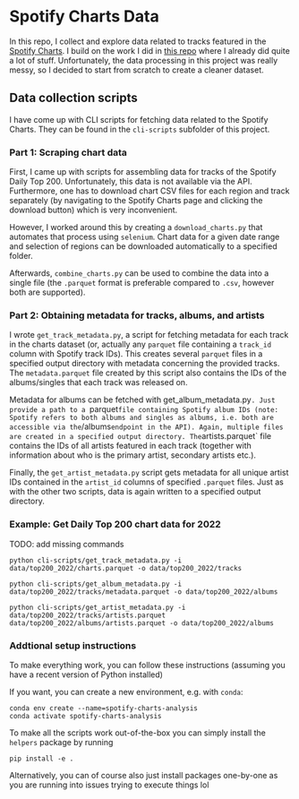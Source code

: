 # Spotify Charts Data
In this repo, I collect and explore data related to tracks featured in the [Spotify Charts](https://charts.spotify.com/charts). I build on the work I did in [this repo](https://github.com/Sejmou/spotify-charts-viz.git) where I already did quite a lot of stuff. Unfortunately, the data processing in this project was really messy, so I decided to start from scratch to create a cleaner dataset.

## Data collection scripts
I have come up with CLI scripts for fetching data related to the Spotify Charts. They can be found in the `cli-scripts` subfolder of this project.

### Part 1: Scraping chart data
First, I came up with scripts for assembling data for tracks of the Spotify Daily Top 200. Unfortunately, this data is not available via the API. Furthermore, one has to download chart CSV files for each region and track separately (by navigating to the Spotify Charts page and clicking the download button) which is very inconvenient. 

However, I worked around this by creating a `download_charts.py` that automates that process using `selenium`. Chart data for a given date range and selection of regions can be downloaded automatically to a specified folder.

Afterwards, `combine_charts.py` can be used to combine the data into a single file (the `.parquet` format is preferable compared to `.csv`, however both are supported).

### Part 2: Obtaining metadata for tracks, albums, and artists
I wrote `get_track_metadata.py`, a script for fetching metadata for each track in the charts dataset (or, actually any `parquet` file containing a `track_id` column with Spotify track IDs). This creates several `parquet` files in a specified output directory with metadata concerning the provided tracks. The `metadata.parquet` file created by this script also contains the IDs of the albums/singles that each track was released on.

Metadata for albums can be fetched with get_album_metadata.py`. Just provide a path to a `parquet` file containing Spotify album IDs (note: Spotify refers to both albums and singles as albums, i.e. both are accessible via the `/albums` endpoint in the API). Again, multiple files are created in a specified output directory. The `artists.parquet` file contains the IDs of all artists featured in each track (together with information about who is the primary artist, secondary artists etc.).

Finally, the `get_artist_metadata.py` script gets metadata for all unique artist IDs contained in the `artist_id` columns of specified `.parquet` files. Just as with the other two scripts, data is again written to a specified output directory.

### Example: Get Daily Top 200 chart data for 2022
TODO: add missing commands

```
python cli-scripts/get_track_metadata.py -i data/top200_2022/charts.parquet -o data/top200_2022/tracks
```

```
python cli-scripts/get_album_metadata.py -i data/top200_2022/tracks/metadata.parquet -o data/top200_2022/albums
```

```
python cli-scripts/get_artist_metadata.py -i data/top200_2022/tracks/artists.parquet data/top200_2022/albums/artists.parquet -o data/top200_2022/albums
```

### Addtional setup instructions
To make everything work, you can follow these instructions (assuming you have a recent version of Python installed)

If you want, you can create a new environment, e.g. with `conda`:
```
conda env create --name=spotify-charts-analysis
conda activate spotify-charts-analysis
```

To make all the scripts work out-of-the-box you can simply install the `helpers` package by running
```
pip install -e .
```
Alternatively, you can of course also just install packages one-by-one as you are running into issues trying to execute things lol